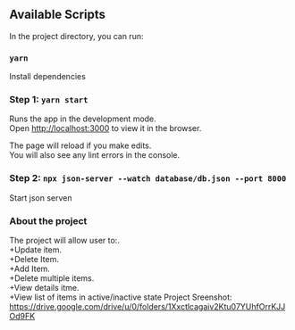 ## Available Scripts

In the project directory, you can run:
### `yarn`
Install dependencies
### Step 1: `yarn start`

Runs the app in the development mode.\
Open [http://localhost:3000](http://localhost:3000) to view it in the browser.

The page will reload if you make edits.\
You will also see any lint errors in the console.

### Step 2: `npx json-server --watch database/db.json --port 8000`
Start json serven

### About the project
The project will allow user to:.\
+Update item.\
+Delete Item.\
+Add Item.\
+Delete multiple items.\
+View details itme.\
+View list of items in active/inactive state
Project Sreenshot:
https://drive.google.com/drive/u/0/folders/1Xxctlcagaiv2Ktu07YUhfOrrKJJOd9FK
